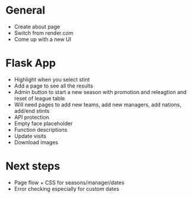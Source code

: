 # General

- Create about page
- Switch from render.com
- Come up with a new UI

# Flask App

- Highlight when you select stint
- Add a page to see all the results
- Admin button to start a new season with promotion and releagtion and reset of league table
- Will need pages to add new teams, add new managers, add nations, add/end stints
- API protection
- Empty face placeholder
- Function descriptions
- Update visits
- Download images

# Next steps
- Page flow + CSS for seasons/manager/dates
- Error checking especially for custom dates
